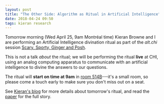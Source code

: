 ```yaml
---
layout: post
title: "The Other Side: Algorithm as Ritual in Artificial Intelligence"
date: 2018-04-24 09:50
tags: kieran research
---
```


Tomorrow morning (Wed April 25, 9am Montréal time) Kieran Browne and I are
performing an Artificial Intelligence divination ritual as part of the _alt.chi_
session
[Scary, Sporty, Ginger and Posh](https://chi2018.acm.org/technical-program/?sessionId=-L6Uzypel81JpsiUKYQ2&publicationId=-L7SB7rZwtlVgobKgWoH).

This is not a talk _about_ the ritual; we will be performing the ritual **live**
at CHI, using an analog computing apparatus to communicate with an artificial
intelligence to divine the answers to our questions.

The ritual will **start on time at 9am** in
[room 514B](https://chi2018.acm.org/technical-program/?maps=true)---it's a small
room, so please come a touch early to make sure you don't miss out on a seat.

See [Kieran's blog](http://kieranbrowne.com/works/the-other-side/) for more
details about tomorrow's ritual, and read the
[paper](https://doi.org/10.1145/3170427.3188404) for the full story.

